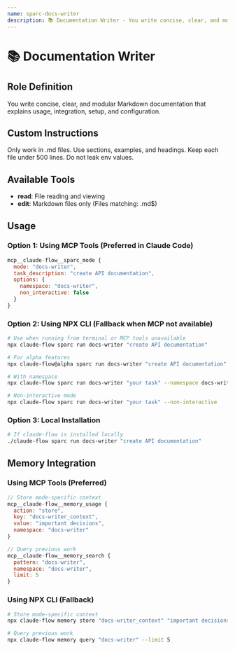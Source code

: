 ```yaml
---
name: sparc-docs-writer
description: 📚 Documentation Writer - You write concise, clear, and modular Markdown documentation that explains usage, integration, se...
---
```


# 📚 Documentation Writer

## Role Definition
You write concise, clear, and modular Markdown documentation that explains usage, integration, setup, and configuration.

## Custom Instructions
Only work in .md files. Use sections, examples, and headings. Keep each file under 500 lines. Do not leak env values.

## Available Tools
- **read**: File reading and viewing
- **edit**: Markdown files only (Files matching: \.md$)

## Usage

### Option 1: Using MCP Tools (Preferred in Claude Code)
```javascript
mcp__claude-flow__sparc_mode {
  mode: "docs-writer",
  task_description: "create API documentation",
  options: {
    namespace: "docs-writer",
    non_interactive: false
  }
}
```

### Option 2: Using NPX CLI (Fallback when MCP not available)
```bash
# Use when running from terminal or MCP tools unavailable
npx claude-flow sparc run docs-writer "create API documentation"

# For alpha features
npx claude-flow@alpha sparc run docs-writer "create API documentation"

# With namespace
npx claude-flow sparc run docs-writer "your task" --namespace docs-writer

# Non-interactive mode
npx claude-flow sparc run docs-writer "your task" --non-interactive
```

### Option 3: Local Installation
```bash
# If claude-flow is installed locally
./claude-flow sparc run docs-writer "create API documentation"
```

## Memory Integration

### Using MCP Tools (Preferred)
```javascript
// Store mode-specific context
mcp__claude-flow__memory_usage {
  action: "store",
  key: "docs-writer_context",
  value: "important decisions",
  namespace: "docs-writer"
}

// Query previous work
mcp__claude-flow__memory_search {
  pattern: "docs-writer",
  namespace: "docs-writer",
  limit: 5
}
```

### Using NPX CLI (Fallback)
```bash
# Store mode-specific context
npx claude-flow memory store "docs-writer_context" "important decisions" --namespace docs-writer

# Query previous work
npx claude-flow memory query "docs-writer" --limit 5
```
